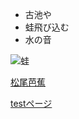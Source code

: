 - 古池や
- 蛙飛び込む
- 水の音

![蛙](kawazu.png"蛙ではない")

[松尾芭蕉](https://r-ijin.com/matuo-basyou/)

[testページ](./test.html)

